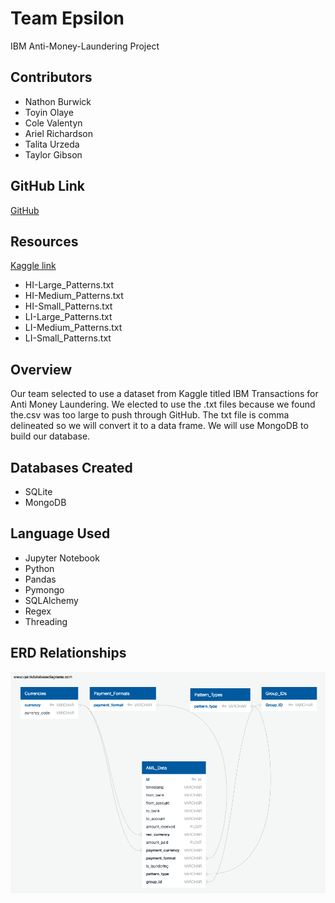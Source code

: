 # Team Epsilon
IBM Anti-Money-Laundering Project

## Contributors
- Nathon Burwick
- Toyin Olaye
- Cole Valentyn
- Ariel Richardson
- Talita Urzeda
- Taylor Gibson

## GitHub Link
[GitHub](https://github.com/nburwick/ETL_Epsilon.git)

## Resources
[Kaggle link](https://www.kaggle.com/datasets/ealtman2019/ibm-transactions-for-anti-money-laundering-aml)
- HI-Large_Patterns.txt
- HI-Medium_Patterns.txt
- HI-Small_Patterns.txt
- LI-Large_Patterns.txt
- LI-Medium_Patterns.txt
- LI-Small_Patterns.txt

## Overview
Our team selected to use a dataset from Kaggle titled IBM Transactions for Anti Money Laundering. We elected to use the .txt files because we found the.csv was too large to push through GitHub. The txt file is comma delineated so we will convert it to a data frame. We will use MongoDB to build our database.

## Databases Created
- SQLite
- MongoDB

## Language Used
- Jupyter Notebook
- Python
- Pandas
- Pymongo
- SQLAlchemy
- Regex
- Threading


## ERD Relationships
![ERD](project2.png)